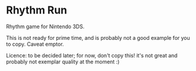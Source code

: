 # Rhythm Run
Rhythm game for Nintendo 3DS.

This is not ready for prime time, and is probably not a good example for you to copy. Caveat emptor.

Licence: to be decided later; for now, don't copy this! it's not great and probably not exemplar quality at the moment :)